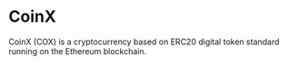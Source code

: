 # CoinX
CoinX (COX) is a cryptocurrency based on ERC20 digital token standard running on the Ethereum blockchain.

